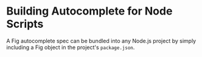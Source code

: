# Building Autocomplete for Node Scripts

A Fig autocomplete spec can be bundled into any Node.js project by simply including a Fig object in the project's `package.json`.

